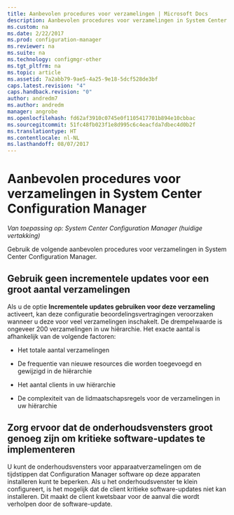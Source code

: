 ```yaml
---
title: Aanbevolen procedures voor verzamelingen | Microsoft Docs
description: Aanbevolen procedures voor verzamelingen in System Center Configuration Manager worden opgehaald.
ms.custom: na
ms.date: 2/22/2017
ms.prod: configuration-manager
ms.reviewer: na
ms.suite: na
ms.technology: configmgr-other
ms.tgt_pltfrm: na
ms.topic: article
ms.assetid: 7a2abb79-9ae5-4a25-9e18-5dcf528de3bf
caps.latest.revision: "4"
caps.handback.revision: "0"
author: andredm7
ms.author: andredm
manager: angrobe
ms.openlocfilehash: fd62af3910c0745e0f1105417701b894e10cbbac
ms.sourcegitcommit: 51fc48fb023f1e8d995c6c4eacfda7dbec4d0b2f
ms.translationtype: HT
ms.contentlocale: nl-NL
ms.lasthandoff: 08/07/2017
---
```

# <a name="best-practices-for-collections-in-system-center-configuration-manager"></a>Aanbevolen procedures voor verzamelingen in System Center Configuration Manager

*Van toepassing op: System Center Configuration Manager (huidige vertakking)*

Gebruik de volgende aanbevolen procedures voor verzamelingen in System Center Configuration Manager.  

## <a name="do-not-use-incremental-updates-for-a-large-number-of-collections"></a>Gebruik geen incrementele updates voor een groot aantal verzamelingen  
 Als u de optie **Incrementele updates gebruiken voor deze verzameling** activeert, kan deze configuratie beoordelingsvertragingen veroorzaken wanneer u deze voor veel verzamelingen inschakelt. De drempelwaarde is ongeveer 200 verzamelingen in uw hiërarchie. Het exacte aantal is afhankelijk van de volgende factoren:  

-   Het totale aantal verzamelingen  

-   De frequentie van nieuwe resources die worden toegevoegd en gewijzigd in de hiërarchie  

-   Het aantal clients in uw hiërarchie  

-   De complexiteit van de lidmaatschapsregels voor de verzamelingen in uw hiërarchie  

## <a name="make-sure-that-maintenance-windows-are-large-enough-to-deploy-critical-software-updates"></a>Zorg ervoor dat de onderhoudsvensters groot genoeg zijn om kritieke software-updates te implementeren  
 U kunt de onderhoudsvensters voor apparaatverzamelingen om de tijdstippen dat Configuration Manager software op deze apparaten installeren kunt te beperken. Als u het onderhoudsvenster te klein configureert, is het mogelijk dat de client kritieke software-updates niet kan installeren. Dit maakt de client kwetsbaar voor de aanval die wordt verholpen door de software-update.  

